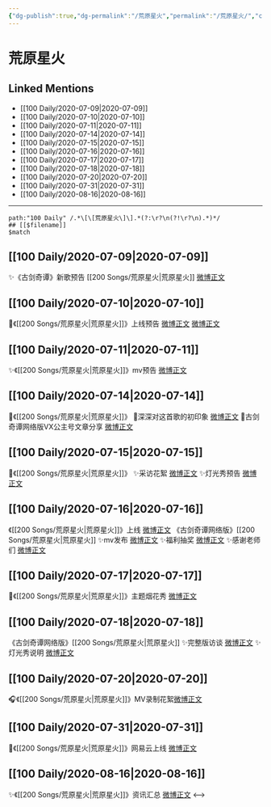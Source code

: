 ```yaml
---
{"dg-publish":true,"dg-permalink":"/荒原星火","permalink":"/荒原星火/","created":"2023-04-06T20:11:52.686+08:00","updated":"2023-04-10T15:55:59.330+08:00"}
---
```


# 荒原星火

## Linked Mentions
- [[100 Daily/2020-07-09\|2020-07-09]]
- [[100 Daily/2020-07-10\|2020-07-10]]
- [[100 Daily/2020-07-11\|2020-07-11]]
- [[100 Daily/2020-07-14\|2020-07-14]]
- [[100 Daily/2020-07-15\|2020-07-15]]
- [[100 Daily/2020-07-16\|2020-07-16]]
- [[100 Daily/2020-07-17\|2020-07-17]]
- [[100 Daily/2020-07-18\|2020-07-18]]
- [[100 Daily/2020-07-20\|2020-07-20]]
- [[100 Daily/2020-07-31\|2020-07-31]]
- [[100 Daily/2020-08-16\|2020-08-16]]


---

```expander
path:"100 Daily" /.*\[\[荒原星火\]\].*(?:\r?\n(?!\r?\n).*)*/
## [[$filename]]
$match
```
## [[100 Daily/2020-07-09\|2020-07-09]]
✨《古剑奇谭》新歌预告 [[200 Songs/荒原星火\|荒原星火]] [微博正文](https://m.weibo.cn/6466290670/4524891184219529)
## [[100 Daily/2020-07-10\|2020-07-10]]
🌟《[[200 Songs/荒原星火\|荒原星火]]》上线预告
[微博正文](https://m.weibo.cn/6466290670/4525073803137571) [微博正文](https://m.weibo.cn/6466290670/4525186621793498)
## [[100 Daily/2020-07-11\|2020-07-11]]
✨《[[200 Songs/荒原星火\|荒原星火]]》mv预告 [微博正文](https://m.weibo.cn/6466290670/4525548091248784)
## [[100 Daily/2020-07-14\|2020-07-14]]
🌟《[[200 Songs/荒原星火\|荒原星火]]》
🌱深深对这首歌的初印象 [微博正文](https://m.weibo.cn/6466290670/4526655211307999)
🌱古剑奇谭网络版VX公主号文章分享 [微博正文](https://m.weibo.cn/6466290670/4526669148622296)
## [[100 Daily/2020-07-15\|2020-07-15]]
🌟《[[200 Songs/荒原星火\|荒原星火]]》
✨采访花絮 [微博正文](https://weibo.com/6466290670/JbkPCEuQe)
✨灯光秀预告 [微博正文](https://weibo.com/6466290670/Jbli9bu2u)
## [[100 Daily/2020-07-16\|2020-07-16]]
《[[200 Songs/荒原星火\|荒原星火]]》上线 [微博正文](https://m.weibo.cn/6466290670/4527286492338823)
《古剑奇谭网络版》[[200 Songs/荒原星火\|荒原星火]]
✨mv发布 [微博正文](https://m.weibo.cn/6466290670/4527246545784793)
✨福利抽奖 [微博正文](https://m.weibo.cn/6466290670/4527259198693272)
✨感谢老师们 [微博正文](https://m.weibo.cn/6466290670/4527413415647831)
## [[100 Daily/2020-07-17\|2020-07-17]]
🌟《[[200 Songs/荒原星火\|荒原星火]]》主题烟花秀 [微博正文](https://m.weibo.cn/6466290670/4527756043628625)

## [[100 Daily/2020-07-18\|2020-07-18]]
《古剑奇谭网络版》[[200 Songs/荒原星火\|荒原星火]]
✨完整版访谈 [微博正文](https://m.weibo.cn/6466290670/4527993010259751)
✨灯光秀说明 [微博正文](https://m.weibo.cn/6466290670/4528093698720980)
## [[100 Daily/2020-07-20\|2020-07-20]]
🎧《[[200 Songs/荒原星火\|荒原星火]]》MV录制花絮[微博正文](https://m.weibo.cn/6466290670/4528835543959548)
## [[100 Daily/2020-07-31\|2020-07-31]]
🌟《[[200 Songs/荒原星火\|荒原星火]]》网易云上线 [微博正文](https://m.weibo.cn/6466290670/4532821002031026)
## [[100 Daily/2020-08-16\|2020-08-16]]
✨《[[200 Songs/荒原星火\|荒原星火]]》资讯汇总 [微博正文](https://m.weibo.cn/6466290670/4538540359426496)
<-->